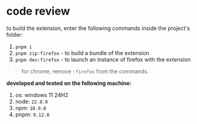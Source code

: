 # code review

to build the extension, enter the following commands inside the project's folder:

1. `pnpm i`
2. `pnpm zip:firefox` - to build a bundle of the extension
3. `pnpm dev:firefox` - to launch an instance of firefox with the extension

> for chrome, remove `:firefox` from the commands.

**developed and tested on the following machine:**
1. os: windows 11 24H2
2. node: `22.8.0`
3. npm: `10.9.0`
4. pnpm: `9.12.0`